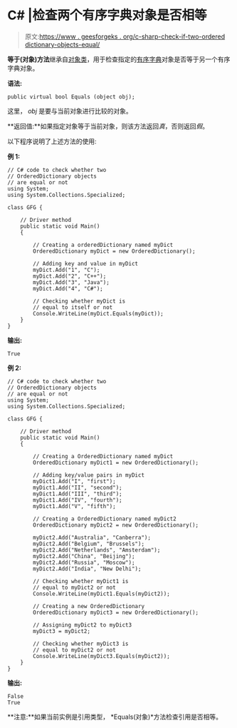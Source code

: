 # C# |检查两个有序字典对象是否相等

> 原文:[https://www . geesforgeks . org/c-sharp-check-if-two-ordered dictionary-objects-equal/](https://www.geeksforgeeks.org/c-sharp-check-if-two-ordereddictionary-objects-are-equal/)

**等于(对象)方法**继承自[对象类](https://www.geeksforgeeks.org/c-object-class/)，用于检查指定的[有序字典](https://www.geeksforgeeks.org/c-ordereddictionary-class/)对象是否等于另一个有序字典对象。

**语法:**

```
public virtual bool Equals (object obj);
```

这里， *obj* 是要与当前对象进行比较的对象。

**返回值:**如果指定对象等于当前对象，则该方法返回*真*，否则返回*假*。

以下程序说明了上述方法的使用:

**例 1:**

```
// C# code to check whether two
// OrderedDictionary objects
// are equal or not
using System;
using System.Collections.Specialized;

class GFG {

    // Driver method
    public static void Main()
    {

        // Creating a orderedDictionary named myDict
        OrderedDictionary myDict = new OrderedDictionary();

        // Adding key and value in myDict
        myDict.Add("1", "C");
        myDict.Add("2", "C++");
        myDict.Add("3", "Java");
        myDict.Add("4", "C#");

        // Checking whether myDict is
        // equal to itself or not
        Console.WriteLine(myDict.Equals(myDict));
    }
}
```

**输出:**

```
True

```

**例 2:**

```
// C# code to check whether two
// OrderedDictionary objects
// are equal or not
using System;
using System.Collections.Specialized;

class GFG {

    // Driver method
    public static void Main()
    {

        // Creating a OrderedDictionary named myDict
        OrderedDictionary myDict1 = new OrderedDictionary();

        // Adding key/value pairs in myDict
        myDict1.Add("I", "first");
        myDict1.Add("II", "second");
        myDict1.Add("III", "third");
        myDict1.Add("IV", "fourth");
        myDict1.Add("V", "fifth");

        // Creating a OrderedDictionary named myDict2
        OrderedDictionary myDict2 = new OrderedDictionary();

        myDict2.Add("Australia", "Canberra");
        myDict2.Add("Belgium", "Brussels");
        myDict2.Add("Netherlands", "Amsterdam");
        myDict2.Add("China", "Beijing");
        myDict2.Add("Russia", "Moscow");
        myDict2.Add("India", "New Delhi");

        // Checking whether myDict1 is
        // equal to myDict2 or not
        Console.WriteLine(myDict1.Equals(myDict2));

        // Creating a new OrderedDictionary
        OrderedDictionary myDict3 = new OrderedDictionary();

        // Assigning myDict2 to myDict3
        myDict3 = myDict2;

        // Checking whether myDict3 is
        // equal to myDict2 or not
        Console.WriteLine(myDict3.Equals(myDict2));
    }
}
```

**输出:**

```
False
True

```

**注意:**如果当前实例是引用类型， *Equals(对象)*方法检查引用是否相等。
